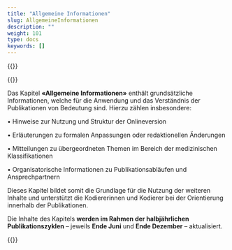 ```yaml
---
title: "Allgemeine Informationen"
slug: AllgemeineInformationen
description: ""
weight: 101
type: docs
keywords: []
---
```


{{<printButton>}}

{{<markdown>}} 
  
Das Kapitel **«Allgemeine Informationen»** enthält grundsätzliche Informationen, welche für die Anwendung und das Verständnis der Publikationen von Bedeutung sind. Hierzu zählen insbesondere:
  
  
•	Hinweise zur Nutzung und Struktur der Onlineversion
  
•	Erläuterungen zu formalen Anpassungen oder redaktionellen Änderungen
  
•	Mitteilungen zu übergeordneten Themen im Bereich der medizinischen Klassifikationen
  
•	Organisatorische Informationen zu Publikationsabläufen und Ansprechpartnern
  
  
  
Dieses Kapitel bildet somit die Grundlage für die Nutzung der weiteren Inhalte und unterstützt die Kodiererinnen und Kodierer bei der Orientierung innerhalb der Publikationen.
  
Die Inhalte des Kapitels **werden im Rahmen der halbjährlichen Publikationszyklen** – jeweils **Ende Juni** und **Ende Dezember** – aktualisiert.


{{</markdown>}}